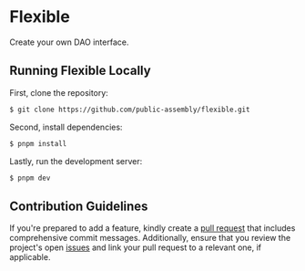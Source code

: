 # Flexible

Create your own DAO interface.

## Running Flexible Locally

First, clone the repository:

```bash
$ git clone https://github.com/public-assembly/flexible.git
```

Second, install dependencies:

```bash
$ pnpm install
```

Lastly, run the development server:

```bash
$ pnpm dev
```

## Contribution Guidelines

If you're prepared to add a feature, kindly create a [pull request](https://github.com/public-assembly/flexible/pulls) that includes comprehensive commit messages. Additionally, ensure that you review the project's open [issues](https://github.com/public-assembly/flexible/issues) and link your pull request to a relevant one, if applicable.
